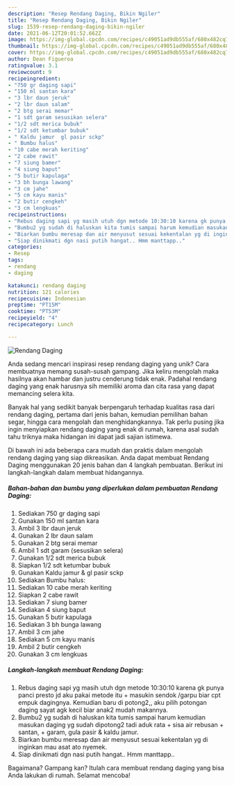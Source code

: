 ```yaml
---
description: "Resep Rendang Daging, Bikin Ngiler"
title: "Resep Rendang Daging, Bikin Ngiler"
slug: 1539-resep-rendang-daging-bikin-ngiler
date: 2021-06-12T20:01:52.662Z
image: https://img-global.cpcdn.com/recipes/c49051ad9db555af/680x482cq70/rendang-daging-foto-resep-utama.jpg
thumbnail: https://img-global.cpcdn.com/recipes/c49051ad9db555af/680x482cq70/rendang-daging-foto-resep-utama.jpg
cover: https://img-global.cpcdn.com/recipes/c49051ad9db555af/680x482cq70/rendang-daging-foto-resep-utama.jpg
author: Dean Figueroa
ratingvalue: 3.1
reviewcount: 9
recipeingredient:
- "750 gr daging sapi"
- "150 ml santan kara"
- "3 lbr daun jeruk"
- "2 lbr daun salam"
- "2 btg serai memar"
- "1 sdt garam sesusikan selera"
- "1/2 sdt merica bubuk"
- "1/2 sdt ketumbar bubuk"
- " Kaldu jamur  gl pasir sckp"
- " Bumbu halus"
- "10 cabe merah keriting"
- "2 cabe rawit"
- "7 siung bamer"
- "4 siung baput"
- "5 butir kapulaga"
- "3 bh bunga lawang"
- "3 cm jahe"
- "5 cm kayu manis"
- "2 butir cengkeh"
- "3 cm lengkuas"
recipeinstructions:
- "Rebus daging sapi yg masih utuh dgn metode 10:30:10 karena gk punya panci presto jd aku pakai metode itu + masukin sendok /garpu biar cpt empuk dagingnya. Kemudian baru di potong2,, aku pilih potongan daging sayat agk kecil biar anak2 mudah makannya."
- "Bumbu2 yg sudah di haluskan kita tumis sampai harum kemudian masukan daging yg sudah dipotong2 tadi aduk rata + sisa air rebusan + santan, + garam, gula pasir &amp; kaldu jamur."
- "Biarkan bumbu meresap dan air menyusut sesuai kekentalan yg di inginkan mau asat ato nyemek."
- "Siap dinikmati dgn nasi putih hangat.. Hmm manttapp.."
categories:
- Resep
tags:
- rendang
- daging

katakunci: rendang daging 
nutrition: 121 calories
recipecuisine: Indonesian
preptime: "PT15M"
cooktime: "PT53M"
recipeyield: "4"
recipecategory: Lunch

---
```



![Rendang Daging](https://img-global.cpcdn.com/recipes/c49051ad9db555af/680x482cq70/rendang-daging-foto-resep-utama.jpg)

Anda sedang mencari inspirasi resep rendang daging yang unik? Cara membuatnya memang susah-susah gampang. Jika keliru mengolah maka hasilnya akan hambar dan justru cenderung tidak enak. Padahal rendang daging yang enak harusnya sih memiliki aroma dan cita rasa yang dapat memancing selera kita.

Banyak hal yang sedikit banyak berpengaruh terhadap kualitas rasa dari rendang daging, pertama dari jenis bahan, kemudian pemilihan bahan segar, hingga cara mengolah dan menghidangkannya. Tak perlu pusing jika ingin menyiapkan rendang daging yang enak di rumah, karena asal sudah tahu triknya maka hidangan ini dapat jadi sajian istimewa.




Di bawah ini ada beberapa cara mudah dan praktis dalam mengolah rendang daging yang siap dikreasikan. Anda dapat membuat Rendang Daging menggunakan 20 jenis bahan dan 4 langkah pembuatan. Berikut ini langkah-langkah dalam membuat hidangannya.

<!--inarticleads1-->

##### Bahan-bahan dan bumbu yang diperlukan dalam pembuatan Rendang Daging:

1. Sediakan 750 gr daging sapi
1. Gunakan 150 ml santan kara
1. Ambil 3 lbr daun jeruk
1. Gunakan 2 lbr daun salam
1. Gunakan 2 btg serai memar
1. Ambil 1 sdt garam (sesusikan selera)
1. Gunakan 1/2 sdt merica bubuk
1. Siapkan 1/2 sdt ketumbar bubuk
1. Gunakan  Kaldu jamur &amp; gl pasir sckp
1. Sediakan  Bumbu halus:
1. Sediakan 10 cabe merah keriting
1. Siapkan 2 cabe rawit
1. Sediakan 7 siung bamer
1. Sediakan 4 siung baput
1. Gunakan 5 butir kapulaga
1. Sediakan 3 bh bunga lawang
1. Ambil 3 cm jahe
1. Sediakan 5 cm kayu manis
1. Ambil 2 butir cengkeh
1. Gunakan 3 cm lengkuas




<!--inarticleads2-->

##### Langkah-langkah membuat Rendang Daging:

1. Rebus daging sapi yg masih utuh dgn metode 10:30:10 karena gk punya panci presto jd aku pakai metode itu + masukin sendok /garpu biar cpt empuk dagingnya. Kemudian baru di potong2,, aku pilih potongan daging sayat agk kecil biar anak2 mudah makannya.
1. Bumbu2 yg sudah di haluskan kita tumis sampai harum kemudian masukan daging yg sudah dipotong2 tadi aduk rata + sisa air rebusan + santan, + garam, gula pasir &amp; kaldu jamur.
1. Biarkan bumbu meresap dan air menyusut sesuai kekentalan yg di inginkan mau asat ato nyemek.
1. Siap dinikmati dgn nasi putih hangat.. Hmm manttapp..




Bagaimana? Gampang kan? Itulah cara membuat rendang daging yang bisa Anda lakukan di rumah. Selamat mencoba!

